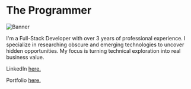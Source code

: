 # The Programmer

![Banner](https://i.pinimg.com/originals/61/34/37/61343711f3f889060d37d07a309d2bd1.gif)

I'm a Full-Stack Developer with over 3 years of professional experience. I specialize in researching obscure and emerging technologies to uncover hidden opportunities. My focus is turning technical exploration into real business value.

LinkedIn [here.](https://www.linkedin.com/in/khosbilegt-bilegsaikhan-82929424b/)

Portfolio [here.](https://khosbilegt.dev/)
